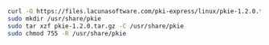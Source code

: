 ﻿```sh
curl -O https://files.lacunasoftware.com/pki-express/linux/pkie-1.2.0.tar.gz
sudo mkdir /usr/share/pkie
sudo tar xzf pkie-1.2.0.tar.gz -C /usr/share/pkie
sudo chmod 755 -R /usr/share/pkie
```
